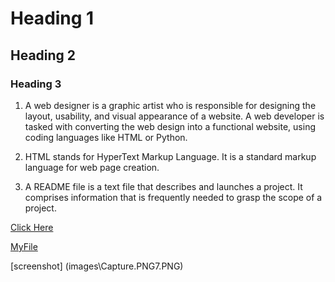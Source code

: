 # Heading 1

## Heading 2

### Heading 3

1. A web designer is a graphic artist who is responsible for designing the layout, usability, and visual appearance of a website. A web developer is tasked with converting the web design into a functional website, using coding languages like HTML or Python. 

2. HTML stands for HyperText Markup Language. It is a standard markup language for web page creation. 

3. A README file is a text file that describes and launches a project. It comprises information that is frequently needed to grasp the scope of a project. 

[Click Here](http://youtube.com)

[MyFile](./responses.txt)

[screenshot] (images\Capture.PNG7.PNG)
